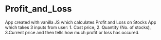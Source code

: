 # Profit_and_Loss
App created with vanilla JS which calculates Profit and Loss on Stocks
App which takes 3 inputs from user: 1. Cost price, 2. Quantity (No. of stocks), 3.Current price and then tells how much profit or loss has occured.

